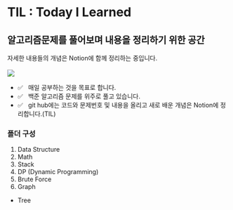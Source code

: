 # TIL : Today I Learned
## 알고리즘문제를 풀어보며 내용을 정리하기 위한 공간

자세한 내용들의 개념은 Notion에 함께 정리하는 중입니다.<br><br>
  <a href="https://www.notion.so/nosic/0417b3327beb450080e19cf73bcc0762">
    <img src="https://img.shields.io/badge/Notion-000000?style=flat-square&logo=Notion&logoColor=white"/>
  </a>

- ✅ &nbsp;&nbsp;매일 공부하는 것을 목표로 합니다.
- ✅ &nbsp;&nbsp;백준 알고리즘 문제를 위주로 풀고 있습니다.
- ✅ &nbsp;&nbsp;git hub에는 코드와 문제번호 및 내용을 올리고 새로 배운 개념은 Notion에 정리합니다.(TIL)

### 폴더 구성
1. Data Structure
2. Math
3. Stack
4. DP (Dynamic Programming)
5. Brute Force
6. Graph 
- Tree
